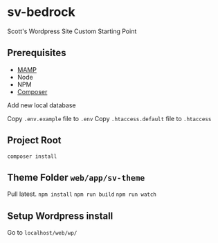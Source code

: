 # sv-bedrock
Scott's Wordpress Site Custom Starting Point

## Prerequisites
- [MAMP](https://www.mamp.info/en/downloads/)
- Node
- NPM
- [Composer](https://getcomposer.org/download/)

Add new local database

Copy `.env.example` file to `.env`
Copy `.htaccess.default` file to `.htaccess`

## Project Root
`composer install`

## Theme Folder `web/app/sv-theme`
Pull latest. 
`npm install`
`npm run build`
`npm run watch`

## Setup Wordpress install
Go to `localhost/web/wp/`
